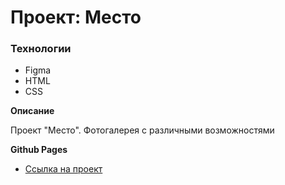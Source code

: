 # Проект: Место

### Технологии

* Figma
* HTML
* CSS

**Описание**

Проект "Место". Фотогалерея с различными возможностями

**Github Pages**

* [Ссылка на проект](https://son1ss.github.io/mesto-project/)